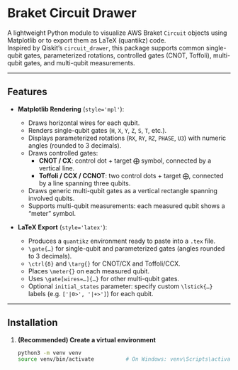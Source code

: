 # Braket Circuit Drawer

A lightweight Python module to visualize AWS Braket `Circuit` objects using Matplotlib or to export them as LaTeX (quantikz) code.  
Inspired by Qiskit’s `circuit_drawer`, this package supports common single-qubit gates, parameterized rotations, controlled gates (CNOT, Toffoli), multi-qubit gates, and multi-qubit measurements.

---

## Features

- **Matplotlib Rendering** (`style='mpl'`):
  - Draws horizontal wires for each qubit.
  - Renders single-qubit gates (`H`, `X`, `Y`, `Z`, `S`, `T`, etc.).
  - Displays parameterized rotations (`RX`, `RY`, `RZ`, `PHASE`, `U3`) with numeric angles (rounded to 3 decimals).
  - Draws controlled gates:
    - **CNOT / CX**: control dot + target ⨁ symbol, connected by a vertical line.
    - **Toffoli / CCX / CCNOT**: two control dots + target ⨁, connected by a line spanning three qubits.
  - Draws generic multi-qubit gates as a vertical rectangle spanning involved qubits.
  - Supports multi-qubit measurements: each measured qubit shows a “meter” symbol.

- **LaTeX Export** (`style='latex'`):
  - Produces a `quantikz` environment ready to paste into a `.tex` file.
  - `\gate{…}` for single-qubit and parameterized gates (angles rounded to 3 decimals).
  - `\ctrl{δ}` and `\targ{}` for CNOT/CX and Toffoli/CCX.
  - Places `\meter{}` on each measured qubit.
  - Uses `\gate[wires=…]{…}` for other multi-qubit gates.
  - Optional `initial_states` parameter: specify custom `\lstick{…}` labels (e.g. `['|0>', '|+>']`) for each qubit.

---

## Installation

1. **(Recommended) Create a virtual environment**  
   ```bash
   python3 -m venv venv
   source venv/bin/activate          # On Windows: venv\Scripts\activate
